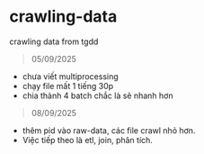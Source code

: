 # crawling-data
crawling data from tgdd

> 05/09/2025
* chưa viết multiprocessing
* chạy file mất 1 tiếng 30p
* chia thành 4 batch chắc là sẽ nhanh hơn

> 08/09/2025
* thêm pid vào raw-data, các file crawl nhỏ hơn.
* Việc tiếp theo là etl, join, phân tích.
